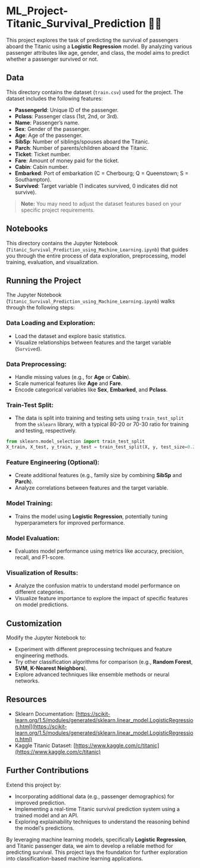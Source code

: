 # ML_Project-Titanic_Survival_Prediction 🌊🚢

This project explores the task of predicting the survival of passengers aboard the Titanic using a **Logistic Regression** model. By analyzing various passenger attributes like age, gender, and class, the model aims to predict whether a passenger survived or not.

## Data
This directory contains the dataset (`train.csv`) used for the project. The dataset includes the following features:

- **PassengerId**: Unique ID of the passenger.
- **Pclass**: Passenger class (1st, 2nd, or 3rd).
- **Name**: Passenger’s name.
- **Sex**: Gender of the passenger.
- **Age**: Age of the passenger.
- **SibSp**: Number of siblings/spouses aboard the Titanic.
- **Parch**: Number of parents/children aboard the Titanic.
- **Ticket**: Ticket number.
- **Fare**: Amount of money paid for the ticket.
- **Cabin**: Cabin number.
- **Embarked**: Port of embarkation (C = Cherbourg; Q = Queenstown; S = Southampton).
- **Survived**: Target variable (1 indicates survived, 0 indicates did not survive).

> **Note:** You may need to adjust the dataset features based on your specific project requirements.

## Notebooks
This directory contains the Jupyter Notebook (`Titanic_Survival_Prediction_using_Machine_Learning.ipynb`) that guides you through the entire process of data exploration, preprocessing, model training, evaluation, and visualization.

## Running the Project
The Jupyter Notebook (`Titanic_Survival_Prediction_using_Machine_Learning.ipynb`) walks through the following steps:

### Data Loading and Exploration:
- Load the dataset and explore basic statistics.
- Visualize relationships between features and the target variable (`Survived`).

### Data Preprocessing:
- Handle missing values (e.g., for **Age** or **Cabin**).
- Scale numerical features like **Age** and **Fare**.
- Encode categorical variables like **Sex**, **Embarked**, and **Pclass**.

### Train-Test Split:
- The data is split into training and testing sets using `train_test_split` from the `sklearn` library, with a typical 80-20 or 70-30 ratio for training and testing, respectively.

```python
from sklearn.model_selection import train_test_split
X_train, X_test, y_train, y_test = train_test_split(X, y, test_size=0.2, random_state=42)
```

### Feature Engineering (Optional):
- Create additional features (e.g., family size by combining **SibSp** and **Parch**).
- Analyze correlations between features and the target variable.

### Model Training:
- Trains the model using **Logistic Regression**, potentially tuning hyperparameters for improved performance.

### Model Evaluation:
- Evaluates model performance using metrics like accuracy, precision, recall, and F1-score.

### Visualization of Results:
- Analyze the confusion matrix to understand model performance on different categories.
- Visualize feature importance to explore the impact of specific features on model predictions.

## Customization
Modify the Jupyter Notebook to:
- Experiment with different preprocessing techniques and feature engineering methods.
- Try other classification algorithms for comparison (e.g., **Random Forest**, **SVM**, **K-Nearest Neighbors**).
- Explore advanced techniques like ensemble methods or neural networks.

## Resources
- Sklearn Documentation: [https://scikit-learn.org/1.5/modules/generated/sklearn.linear_model.LogisticRegression.html](https://scikit-learn.org/1.5/modules/generated/sklearn.linear_model.LogisticRegression.html)
- Kaggle Titanic Dataset: [https://www.kaggle.com/c/titanic](https://www.kaggle.com/c/titanic)

## Further Contributions
Extend this project by:
- Incorporating additional data (e.g., passenger demographics) for improved prediction.
- Implementing a real-time Titanic survival prediction system using a trained model and an API.
- Exploring explainability techniques to understand the reasoning behind the model's predictions.

By leveraging machine learning models, specifically **Logistic Regression**, and Titanic passenger data, we aim to develop a reliable method for predicting survival. This project lays the foundation for further exploration into classification-based machine learning applications.
